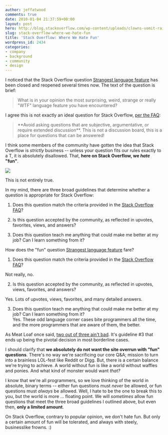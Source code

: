 ```yaml
---
author: jeffatwood
comments: true
date: 2010-01-04 21:37:59+00:00
layout: post
hero: http://blog.stackoverflow.com/wp-content/uploads/clowns-vomit-rainbows.png
slug: stack-overflow-where-we-hate-fun
title: 'Stack Overflow: Where We Hate Fun'
wordpress_id: 2434
categories:
- company
- background
- community
- design
---
```



I noticed that the Stack Overflow question [Strangest language feature](http://stackoverflow.com/questions/1995113/strangest-language-feature) has been closed and reopened several times now. The text of the question is brief:





<blockquote>
What is in your opinion the most surprising, weird, strange or really "WTF" language feature you have encountered?
</blockquote>





I agree this is not exactly an ideal question for Stack Overflow, [per the FAQ](http://stackoverflow.com/faq):





<blockquote>
**Avoid asking questions that are subjective, argumentative, or require extended discussion**. This is not a discussion board, this is a place for questions that can be answered! 
</blockquote>





I think some members of the community have gotten the idea that Stack Overflow is _strictly_ business -- unless your question fits our rules exactly to a T, it is absolutely disallowed. That, **here on Stack Overflow, we _hate_ "fun"**.



[![](http://blog.stackoverflow.com/wp-content/uploads/clowns-vomit-rainbows.png)](http://www.threadless.com/submission/44125/The_Morning_After)



This is not entirely true.



In my mind, there are three broad guidelines that determine whether a question is appropriate for Stack Overflow:







  1. Does this question match the criteria provided in the [Stack Overflow FAQ](http://stackoverflow.com/faq)?

  2. Is this question accepted by the community, as reflected in upvotes, favorites, views, and answers?

  3. Does this question teach me anything that could make me better at my job? Can I learn something from it?




How does the "fun" question [Strangest language feature](http://stackoverflow.com/questions/1995113/strangest-language-feature) fare?







  1. Does this question match the criteria provided in the [Stack Overflow FAQ](http://stackoverflow.com/faq)?   

Not really, no.  


  2. Is this question accepted by the community, as reflected in upvotes, views, favorites, and answers?  

Yes. Lots of upvotes, views, favorites, and many detailed answers.  


  3. Does this question teach me anything that could make me better at my job? Can I learn something from it?  
Yes. These odd language corner cases bite programmers all the time, and the more programmers that are aware of them, the better.




As Meat Loaf once said, [two out of three ain't bad](http://www.youtube.com/results?search_query=two+out+of+three+ain't+bad). It's guideline #3 that ends up being the pivotal decision in most borderline cases.



I should clarify that **we absolutely do not want the site overrun with "fun" questions**. There's no way we're sacrificing our core Q&A; mission to turn into a brainless LOL-fest like Reddit or Digg. But, there is a certain balance we're trying to achieve. A world without fun is like a world without waffles and ponies. And what kind of monster would want _that?_



I know that we're all programmers, so we love thinking of the world in absolute, binary terms -- either fun questions must _never_ be allowed, or fun questions must _always_ be allowed. Well, I hate to be the one to break this to you, but the world is more … floating point. We will _sometimes_ allow fun questions that meet the three broad guidelines I outlined above, but even then, **only a limited amount**.



On Stack Overflow, contrary to popular opinion, we don't hate fun. But only a certain amount of fun will be tolerated, and always with steely, businesslike frowns. :)

